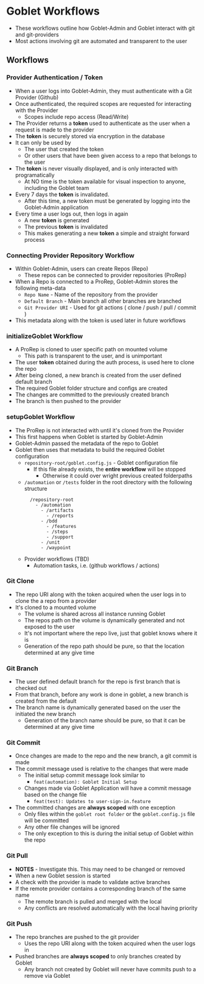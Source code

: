 # Goblet Workflows
* These workflows outline how Goblet-Admin and Goblet interact with git and git-providers
* Most actions involving git are automated and transparent to the user

## Workflows

### Provider Authentication / Token
* When a user logs into Goblet-Admin, they must authenticate with a Git Provider (Github)
* Once authenticated, the required scopes are requested for interacting with the Provider
  * Scopes include repo access (Read/Write)
* The Provider returns a **token** used to authenticate as the user when a request is made to the provider
* The **token** is securely stored via encryption in the database
* It can only be used by
  * The user that created the token
  * Or other users that have been given access to a repo that belongs to the user
* The **token** is never visually displayed, and is only interacted with programatically
  * At NO time is the token available for visual inspection to anyone, including the Goblet team
* Every 7 days the **token** is invalidated.
  * After this time, a new token must be generated by logging into the Goblet-Admin application
* Every time a user logs out, then logs in again
  * A new **token** is generated
  * The previous **token** is invalidated
  * This makes generating a new **token** a simple and straight forward process

### Connecting Provider Repository Workflow
* Within Goblet-Admin, users can create Repos (Repo)
  * These repos can be connected to provider repositories (ProRep)
* When a Repo is connected to a ProRep, Goblet-Admin stores the following meta-data
  * `Repo Name` - Name of the repository from the provider
  * `Default Branch` - Main branch all other branches are branched
  * `Git Provider URI` - Used for git actions ( clone / push / pull / commit )
* This metadata along with the token is used later in future workflows

### initializeGoblet Workflow
* A ProRep is cloned to user specific path on mounted volume
  * This path is transparent to the user, and is unimportant
* The user **token** obtained during the auth process, is used here to clone the repo
* After being cloned, a new branch is created from the user defined default branch
* The required Goblet folder structure and configs are created
* The changes are committed to the previously created branch
* The branch is then pushed to the provider

### setupGoblet Workflow
* The ProRep is not interacted with until it's cloned from the Provider
* This first happens when Goblet is started by Goblet-Admin
* Goblet-Admin passed the metadata of the repo to Goblet
* Goblet then uses that metadata to build the required Goblet configuration
  * `repository-root/goblet.config.js` - Goblet configuration file
    * If this file already exists, the **entire workflow** will be stopped
      * Otherwise it could over wright previous created folderpaths
  * `/automation` or `/tests` folder in the root directory with the following structure
    ```
      /repository-root
        - /automation
          - /artifacts
            - /reports
          - /bdd
            - /features
            - /steps
            - /support
          - /unit
          - /waypoint
    ```
  * Provider workflows (TBD)
    * Automation tasks, i.e. (github workflows / actions)

### Git Clone
* The repo URI along with the token acquired when the user logs in to clone the a repo from a provider
* It's cloned to a mounted volume
  * The volume is shared across all instance running Goblet
  * The repos path on the volume is dynamically generated and not exposed to the user
  * It's not important where the repo live, just that goblet knows where it is
  * Generation of the repo path should be pure, so that the location determined at any give time

### Git Branch
* The user defined default branch for the repo is first branch that is checked out
* From that branch, before any work is done in goblet, a new branch is created from the default
* The branch name is dynamically generated based on the user the initiated the new branch
  * Generation of the branch name should be pure, so that it can be determined at any give time

### Git Commit
* Once changes are made to the repo and the new branch, a git commit is made
* The commit message used is relative to the changes that were made
  * The initial setup commit message look similar to
    * `feat(automation): Goblet Initial Setup`
  * Changes made via Goblet Application will have a commit message based on the change file
    * `feat(test): Updates to user-sign-in.feature`
* The committed changes are **always scoped** with one exception
  * Only files within the `goblet root folder` or the `goblet.config.js` file will be committed
  * Any other file changes will be ignored
  * The only exception to this is during the initial setup of Goblet within the repo

### Git Pull
  * **NOTES** - Investigate this. This may need to be changed or removed
* When a new Goblet session is started
* A check with the provider is made to validate active branches
* If the remote provider contains a corresponding branch of the same name
  * The remote branch is pulled and merged with the local
  * Any conflicts are resolved automatically with the local having priority

### Git Push
* The repo branches are pushed to the git provider
  * Uses the repo URI along with the token acquired when the user logs in
* Pushed branches are **always scoped** to only branches created by Goblet
  * Any branch not created by Goblet will never have commits push to a remove via Goblet
